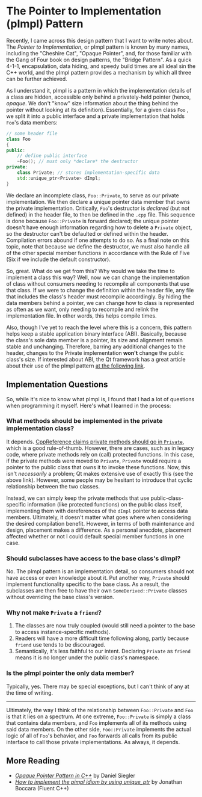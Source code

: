 # The Pointer to Implementation (pImpl) Pattern

Recently, I came across this design pattern that I want to write notes about. The *Pointer to
Implementation*, or pImpl pattern is known by many names, including the "Cheshire Cat", "Opaque
Pointer", and, for those familiar with the Gang of Four book on design patterns, the "Bridge
Pattern". As a quick 4-1-1, encapsulation, data hiding, and speedy build times are all ideal sin the
C++ world, and the pImpl pattern provides a mechanism by which all three can be further achieved. 

As I understand it, pImpl is a pattern in which the implementation details of a class are hidden,
accessible only behind a privately-held pointer (hence, *opaque*. We don't "know" size information
about the thing behind the pointer without looking at its definition). Essentially, for a given
class `Foo` , we split it into a public interface and a private implementation that holds `Foo`'s
data members:

```cpp
// some header file
class Foo
{
public:
	// define public interface
	~Foo(); // must only *declare* the destructor
private:
	class Private; // stores implementation-specific data
	std::unique_ptr<Private> dImpl;
}
```

We declare an incomplete class, `Foo::Private`, to serve as our private implementation. We then
declare a unique pointer data member that owns the private implementation. Critically, `Foo`'s
destructor is *declared* (but not defined) in the header file, to then be defined in the `.cpp`
file. This sequence is done because `Foo::Private` is forward declared; the unique pointer doesn't
have enough information regarding how to delete a `Private` object, so the destructor can't be
defaulted or defined within the header. Compilation errors abound if one attempts to do so. As a
final note on this topic, note that because we define the destructor, we must also handle all of the
other special member functions in accordance with the Rule of Five (Six if we include the default
constructor).

So, great. What do we get from this? Why would we take the time to implement a class this way? Well,
now we can change the implementation of class without consumers needing to recompile all components
that use that class. If we were to change the definition within the header file, any file that
includes the class's header must recompile accordingly. By hiding the data members behind a pointer,
we can change how to class is represented as often as we want, only needing to recompile and relink
the implementation file. In other words, this helps compile times. 

Also, though I've yet to reach the level where this is a concern, this pattern helps keep a stable
application binary interface (ABI). Basically, because the class's sole data member is a pointer,
its size and alignment remain stable and unchanging. Therefore, barring any additional changes to
the header, changes to the Private implementation **won't** change the public class's size. If
interested about ABI, the Qt framework has a great article about their use of the pImpl pattern [at
the following link](https://wiki.qt.io/D-Pointer).

## Implementation Questions

So, while it's nice to know what pImpl is, I found that I had a lot of questions when programming it
myself. Here's what I learned in the process:


### What methods should be implemented in the private implementation class?

It depends. [CppReference claims private methods should go in
`Private`](https://en.cppreference.com/w/cpp/language/pimpl), which is a good rule-of-thumb.
However, there are cases, such as in legacy code, where private methods rely on (call) protected
functions. In this case, if the private methods were moved to `Private`, `Private` would require a
pointer to the public class that owns it to invoke these functions. Now, this isn't *necessarily* a
problem; Qt makes extensive use of exactly this (see the above link). However, some people may be
hesitant to introduce that cyclic relationship between the two classes.

Instead, we can simply keep the private methods that use public-class-specific information (like
protected functions) on the public class itself, implementing them with dereferences of the `dImpl`
pointer to access data members. Ultimately, it doesn't matter what goes where when considering the
desired compilation benefit. However, in terms of both maintenance and design, placement makes a
difference. As a personal anecdote, placement affected whether or not I could default special member
functions in one case. 

### Should subclasses have access to the base class's dImpl?

No. The pImpl pattern is an implementation detail, so consumers should not have access or even
knowledge about it. Put another way, `Private` should implement functionality specific to the base
class. As a result, the subclasses are then free to have their own `SomeDerived::Private` classes
without overriding the base class's version.

### Why not make `Private` a `friend`?

1. The classes are now truly coupled (would still need a pointer to the base to access
   instance-specific methods).
2. Readers will have a more difficult time following along, partly because `friend` use tends to be
   discouraged. 
3. Semantically, it's less faithful to our intent. Declaring `Private` as `friend` means it is no
   longer under the public class's namespace. 

### Is the pImpl pointer the only data member?

Typically, yes. There may be special exceptions, but I can't think of any at the time of writing.

---

Ultimately, the way I think of the relationship between `Foo::Private` and `Foo`  is that it lies on
a spectrum. At one extreme, `Foo::Private` is simply a class that contains data members, and `Foo`
implements all of its methods using said data members. On the other side, `Foo::Private` implements
the actual logic of all of `Foo`'s behavior, and  `Foo` forwards all calls from its public interface
to call those private implementations. As always, it depends.

## More Reading

- [*Opaque Pointer Pattern in C++*](https://danielsieger.com/blog/2024/08/02/cpp-opaque-pointer-pattern.html) by Daniel Siegler
- [*How to implement the pimpl idiom by using unique_ptr*](https://www.fluentcpp.com/2017/09/22/make-pimpl-using-unique_ptr/) by Jonathan
  Boccara (Fluent C++)

